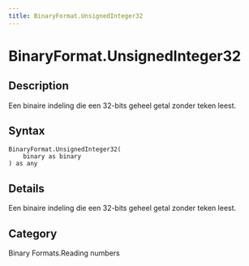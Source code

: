 ```yaml
---
title: BinaryFormat.UnsignedInteger32
---
```


# BinaryFormat.UnsignedInteger32


## Description

Een binaire indeling die een 32-bits geheel getal zonder teken leest.


## Syntax

```powerquery
BinaryFormat.UnsignedInteger32(
    binary as binary
) as any
```


## Details

Een binaire indeling die een 32-bits geheel getal zonder teken leest.



## Category
Binary Formats.Reading numbers
